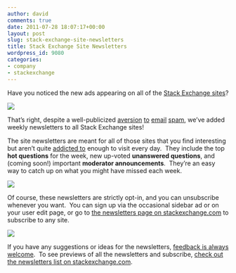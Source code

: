 ```yaml
---
author: david
comments: true
date: 2011-07-28 18:07:17+00:00
layout: post
slug: stack-exchange-site-newsletters
title: Stack Exchange Site Newsletters
wordpress_id: 9080
categories:
- company
- stackexchange
---
```


Have you noticed the new ads appearing on all of the [Stack Exchange sites](http://stackexchange.com/newsletters)?


![](/blog/images/wordpress/newsletter-ads1.png)


That’s right, despite a well-publicized [aversion](http://www.codinghorror.com/blog/2008/11/is-email-efail.html) [to](http://www.codinghorror.com/blog/2009/09/email-the-variable-reinforcement-machine.html) [email](http://www.codinghorror.com/blog/2005/09/when-email-goes-bad.html) [spam](http://www.codinghorror.com/blog/2010/04/so-youd-like-to-send-some-email-through-code.html), we’ve added weekly newsletters to all Stack Exchange sites!

The site newsletters are meant for all of those sites that you find interesting but aren’t quite [addicted to](http://meta.stackoverflow.com/questions/56469/what-aspects-of-psychology-does-stack-overflow-take-advantage-of/56797#56797) enough to visit every day.  They include the top **hot questions** for the week, new up-voted **unanswered questions**, and (coming soon!) important **moderator announcements**.  They’re an easy way to catch up on what you might have missed each week.


![](/blog/images/wordpress/diy-newsletter.png)


Of course, these newsletters are strictly opt-in, and you can unsubscribe whenever you want.  You can sign up via the occasional sidebar ad or on your user edit page, or go to [the newsletters page on stackexchange.com](http://stackexchange.com/newsletters) to subscribe to any site.


![](/blog/images/wordpress/taco-newsletter1.png)


If you have any suggestions or ideas for the newsletters, [feedback is always welcome](http://meta.stackoverflow.com/questions/tagged/newsletter).  To see previews of all the newsletters and subscribe, [check out the newsletters list on stackexchange.com](http://stackexchange.com/newsletters).
